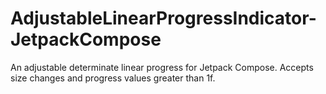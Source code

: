 # AdjustableLinearProgressIndicator-JetpackCompose
An adjustable determinate linear progress for Jetpack Compose. Accepts size changes and progress values greater than 1f.
